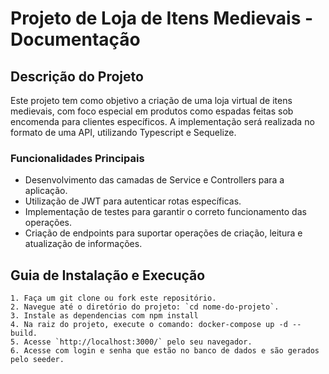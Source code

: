 # Projeto de Loja de Itens Medievais - Documentação

## Descrição do Projeto

Este projeto tem como objetivo a criação de uma loja virtual de itens medievais, com foco especial em produtos como espadas feitas sob encomenda para clientes específicos. A implementação será realizada no formato de uma API, utilizando Typescript e Sequelize.

### Funcionalidades Principais

- Desenvolvimento das camadas de Service e Controllers para a aplicação.
- Utilização de JWT para autenticar rotas específicas.
- Implementação de testes para garantir o correto funcionamento das operações.
- Criação de endpoints para suportar operações de criação, leitura e atualização de informações.

## Guia de Instalação e Execução
    1. Faça um git clone ou fork este repositório.
    2. Navegue até o diretório do projeto: `cd nome-do-projeto`.
    3. Instale as dependencias com npm install
    4. Na raiz do projeto, execute o comando: docker-compose up -d --build.
    5. Acesse `http://localhost:3000/` pelo seu navegador.
    6. Acesse com login e senha que estão no banco de dados e são gerados pelo seeder.
